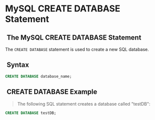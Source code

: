 # MySQL CREATE DATABASE Statement

##  The MySQL CREATE DATABASE Statement

The `CREATE DATABASE` statement is used to create
a new SQL database.

##  Syntax

```sql
CREATE DATABASE database_name;
```

##  CREATE DATABASE Example

> The following SQL statement creates a database called "testDB":

```sql
CREATE DATABASE testDB;
```
